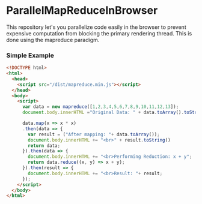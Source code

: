 # ParallelMapReduceInBrowser
This repository let's you parallelize code easily in the browser to prevent expensive computation from blocking the primary rendering thread.  This is done using the mapreduce paradigm.

### Simple Example
```html
<!DOCTYPE html>
<html>
  <head>
    <script src="/dist/mapreduce.min.js"></script>
  </head>
  <body>
    <script>
      var data = new mapreduce([1,2,3,4,5,6,7,8,9,10,11,12,13]);
      document.body.innerHTML ="Original Data: " + data.toArray().toString();

      data.map(x => x * x)
      .then(data => {
        var result = ("After mapping: "+ data.toArray());
        document.body.innerHTML += "<br>" + result.toString()
        return data;
      }).then(data => {
        document.body.innerHTML += "<br>Performing Reduction: x + y";
        return data.reduce((x, y) => x + y);
      }).then(result => {
        document.body.innerHTML += "<br>Result: "+ result;
      });
    </script>
  </body>
</html>
```
